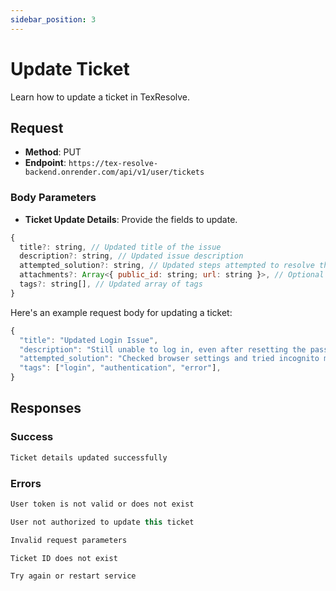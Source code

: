 ```yaml
---
sidebar_position: 3
---
```


# Update Ticket

Learn how to update a ticket in TexResolve.

## Request

- **Method**: PUT
- **Endpoint**: `https://tex-resolve-backend.onrender.com/api/v1/user/tickets`



### Body Parameters

- **Ticket Update Details**: Provide the fields to update.

```jsx title="update ticket schema"
{
  title?: string, // Updated title of the issue
  description?: string, // Updated issue description
  attempted_solution?: string, // Updated steps attempted to resolve the issue
  attachments?: Array<{ public_id: string; url: string }>, // Optional updated attachments
  tags?: string[], // Updated array of tags
}
```

Here's an example request body for updating a ticket:

```jsx title="updating ticket example"
{
  "title": "Updated Login Issue",
  "description": "Still unable to log in, even after resetting the password.",
  "attempted_solution": "Checked browser settings and tried incognito mode.",
  "tags": ["login", "authentication", "error"],
}
```

## Responses

### Success

```jsx title="statusCode 200: success"
Ticket details updated successfully
```

### Errors

```jsx title="statusCode 401: Authentication error"
User token is not valid or does not exist
```

```jsx title="statusCode 403: Forbidden"
User not authorized to update this ticket
```

```jsx title="statusCode 400: Bad Request"
Invalid request parameters
```

```jsx title="statusCode 404: Not Found"
Ticket ID does not exist
```

```jsx title="statusCode 500: Internal Server Error"
Try again or restart service
```

